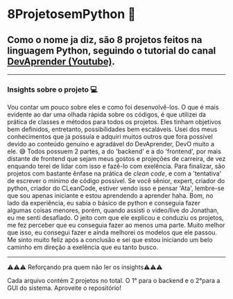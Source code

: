 # 8ProjetosemPython 🐍
## Como o nome ja diz, são 8 projetos feitos na linguagem Python, seguindo o tutorial do canal [DevAprender (Youtube)](https://www.youtube.com/watch?v=7U3-pJZkN-o).
---
### Insights sobre o projeto 💻
Vou contar um pouco sobre eles e como foi desenvolvê-los.
O que é mais evidente ao dar uma olhada rápida sobre os códigos, é que utilizei da prática de classes e métodos para todos os projetos. 
Eles tinham objetivos bem definidos, entretanto, possibilidades bem escaláveis. Usei dos meus conhecimentos que ja possuía e adquiri muitos 
outros que fora possível devido ao conteúdo genuíno e agradável do DevAprender, DevO muito a ele. 😅 
Todos possuem 2 partes, a do 'backend' e a do 'frontend', por mais distante de frontend que sejam meus gostos e projeções de carreira, de vez
enquando terei de lidar com isso e fazê-lo com exelência. Para finalizar, são projetos com bastante ênfase na prática de _clean code_, e 
com a 'tentativa' de escrever o mínimo de código possível. Se você sênior, expert, criador do python, criador do CLeanCode, estiver vendo isso
e pensar 'Ata', lembre-se que sou apenas iniciante e estou aprendendo a aprender haha.
Bom, no lado da experiência, eu sabia o básico de python e conseguia fazer algumas coisas menores, porém, quando assisti o video/live do Jonathan,
eu me senti desafiado. O jeito com que ele explicou e conduziu os projetos, me fez perceber que eu conseguia fazer ao menos uma parte. Muito melhor 
que isso, eu consegui fazer e ainda melhorei os modelos que ele passou. Me sinto muito feliz após a conclusão e sei que estou iniciando um belo 
caminho em direção a exelência que eu tanto busco.

---
⚠️⚠️⚠️ Reforçando pra quem não ler os insights⚠️⚠️⚠️

Cada arquivo contém 2 projetos no total. O 1° para o backend e o 2°para a GUI do sistema.
Aproveite o repositório!
